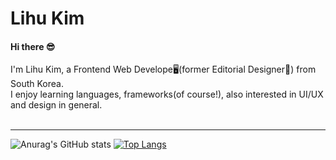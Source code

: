 # Lihu Kim

#### Hi there 😎

I'm Lihu Kim, a Frontend Web Develope🖥(former Editorial Designer🎨) from South Korea. <br>
I enjoy learning languages, frameworks(of course!), also interested in UI/UX and design in general. 
<br><br>

___
![Anurag's GitHub stats](https://github-readme-stats.vercel.app/api?username=limelumo&show_icons=true&theme=radical)
[![Top Langs](https://github-readme-stats.vercel.app/api/top-langs/?username=limelumo&layout=compact&theme=radical)](https://github.com/anuraghazra/github-readme-stats)

